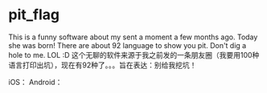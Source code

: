 # pit_flag

This is a funny software about my sent a moment a few months ago. Today she was born! There are about 92 language to show you pit. Don't dig a hole to me. LOL :D
这个无聊的软件来源于我之前发的一条朋友圈（我要用100种语言打印出坑），现在有92种了。。。旨在表达：别给我挖坑！

iOS：
Android：